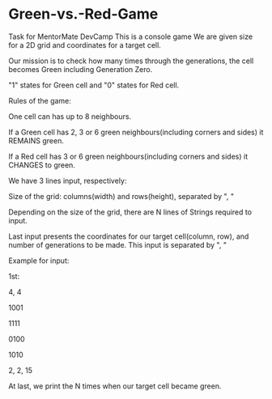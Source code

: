 # Green-vs.-Red-Game
Task for MentorMate DevCamp
This is a console game
We are given size for a 2D grid and coordinates for a target cell. 

Our mission is to check how many times through the generations, the cell becomes Green including Generation Zero.

"1" states for Green cell and "0" states for Red cell.

Rules of the game:

One cell can has up to 8 neighbours.

If a Green cell has 2, 3 or 6 green neighbours(including corners and sides) it REMAINS green.

If a Red cell has 3 or 6 green neighbours(including corners and sides) it CHANGES to green.

We have 3 lines input, respectively:

Size of the grid: columns(width) and rows(height), separated by ", "

Depending on the size of the grid, there are N lines of Strings required to input.

Last input presents the coordinates for our target cell(column, row), and number of generations to be made. This input is separated by ", "

Example for input:

1st:

4, 4

1001

1111

0100

1010

2, 2, 15

At last, we print the N times when our target cell became green.
